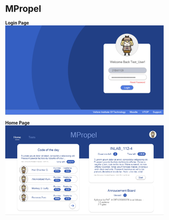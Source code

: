 # MPropel

**Login Page**
![plot](./Pictures/unknown.png)

**Home Page**
![plot](./Pictures/home.png)
